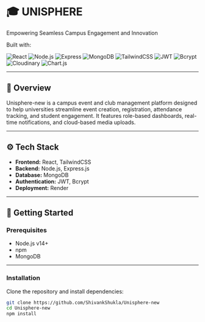 # 🎓 UNISPHERE

Empowering Seamless Campus Engagement and Innovation

Built with:

![React](https://img.shields.io/badge/Frontend-React-blue)
![Node.js](https://img.shields.io/badge/Backend-Node.js-green)
![Express](https://img.shields.io/badge/API-Express.js-lightgrey)
![MongoDB](https://img.shields.io/badge/Database-MongoDB-brightgreen)
![TailwindCSS](https://img.shields.io/badge/Styles-TailwindCSS-38B2AC)
![JWT](https://img.shields.io/badge/Auth-JWT-orange)
![Bcrypt](https://img.shields.io/badge/Security-Bcrypt-yellow)
![Cloudinary](https://img.shields.io/badge/Storage-Cloudinary-blueviolet)
![Chart.js](https://img.shields.io/badge/Charts-Chart.js-red)

---

## 📘 Overview

Unisphere-new is a campus event and club management platform designed to help universities streamline event creation, registration, attendance tracking, and student engagement. It features role-based dashboards, real-time notifications, and cloud-based media uploads.

---

## ⚙️ Tech Stack

- **Frontend:** React, TailwindCSS
- **Backend:** Node.js, Express.js
- **Database:** MongoDB
- **Authentication:** JWT, Bcrypt
- **Deployment:** Render

---

## 🚀 Getting Started

### Prerequisites
- Node.js v14+
- npm
- MongoDB

---

### Installation

Clone the repository and install dependencies:

```bash
git clone https://github.com/ShivankShukla/Unisphere-new
cd Unisphere-new
npm install


